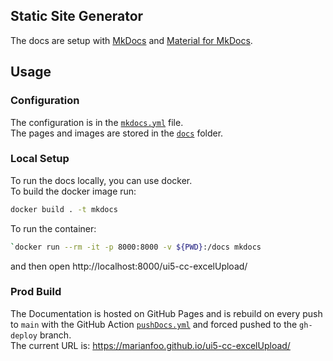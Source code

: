 ## Static Site Generator

The docs are setup with [MkDocs](https://www.mkdocs.org/) and [Material for MkDocs](https://squidfunk.github.io/mkdocs-material/).  

## Usage

### Configuration

The configuration is in the [`mkdocs.yml`](https://github.com/marianfoo/ui5-cc-excelUpload/blob/main/mkdocs.yml) file.  
The pages and images are stored in the [`docs`](https://github.com/marianfoo/ui5-cc-excelUpload/tree/main/docs) folder.  

### Local Setup

To run the docs locally, you can use docker.  
To build the docker image run:  
```sh
docker build . -t mkdocs  
```

To run the container:  
```sh
`docker run --rm -it -p 8000:8000 -v ${PWD}:/docs mkdocs
```
and then open http://localhost:8000/ui5-cc-excelUpload/

### Prod Build

The Documentation is hosted on GitHub Pages and is rebuild on every push to `main` with the GitHub Action [`pushDocs.yml`](https://github.com/marianfoo/ui5-cc-excelUpload/blob/main/.github/workflows/pushDocs.yml) and forced pushed to the `gh-deploy` branch.  
The current URL is: https://marianfoo.github.io/ui5-cc-excelUpload/